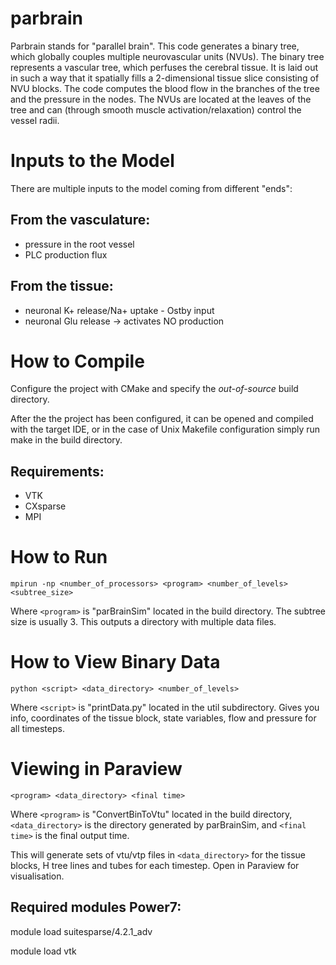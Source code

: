 parbrain
========
Parbrain stands for "parallel brain". This code generates a binary tree, which globally couples multiple neurovascular units (NVUs). The binary tree represents a vascular tree, which perfuses the cerebral tissue. It is laid out in such a way that it spatially fills a 2-dimensional tissue slice consisting of NVU blocks. The code computes the blood flow in the branches of the tree and the pressure in the nodes. The NVUs are located at the leaves of the tree and can (through smooth muscle activation/relaxation) control the vessel radii. 


Inputs to the Model
===================
There are multiple inputs to the model coming from different "ends":

From the vasculature:
---------------------
* pressure in the root vessel
* PLC production flux 

From the tissue:
----------------
* neuronal K+ release/Na+ uptake - Ostby input
* neuronal Glu release -> activates NO production


How to Compile
==============
Configure the project with CMake and specify the *out-of-source* build directory.

After the the project has been configured, it can be opened and compiled with the target IDE, or in the case of Unix Makefile configuration simply run make in the build directory. 

Requirements:
-------------
* VTK
* CXsparse
* MPI


How to Run
==========
`mpirun -np <number_of_processors> <program> <number_of_levels> <subtree_size>`

Where `<program>` is "parBrainSim" located in the build directory.
The subtree size is usually 3. This outputs a directory with multiple data files.
	

How to View Binary Data
================
`python <script> <data_directory> <number_of_levels>`

Where `<script>` is "printData.py" located in the util subdirectory.
Gives you info, coordinates of the tissue block, state variables, flow and pressure for all timesteps.


Viewing in Paraview
==================

`<program> <data_directory> <final time>`

Where `<program>` is "ConvertBinToVtu" located in the build directory, `<data_directory>` is the directory generated by parBrainSim, and `<final time>` is the final output time.

This will generate sets of vtu/vtp files in `<data_directory>` for the tissue blocks, H tree lines and tubes for each timestep. Open in Paraview for visualisation.


Required modules Power7:
------------------------
module load suitesparse/4.2.1_adv

module load vtk

